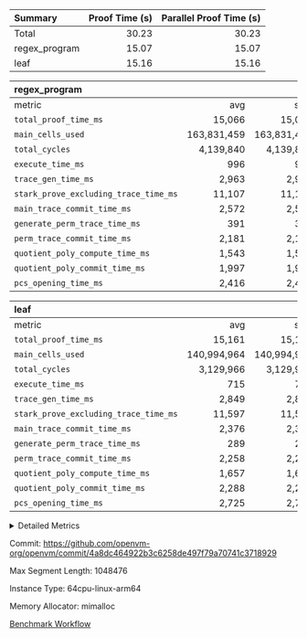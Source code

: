 | Summary | Proof Time (s) | Parallel Proof Time (s) |
|:---|---:|---:|
| Total |  30.23 |  30.23 |
| regex_program |  15.07 |  15.07 |
| leaf |  15.16 |  15.16 |


| regex_program |||||
|:---|---:|---:|---:|---:|
|metric|avg|sum|max|min|
| `total_proof_time_ms ` |  15,066 |  15,066 |  15,066 |  15,066 |
| `main_cells_used     ` |  163,831,459 |  163,831,459 |  163,831,459 |  163,831,459 |
| `total_cycles        ` |  4,139,840 |  4,139,840 |  4,139,840 |  4,139,840 |
| `execute_time_ms     ` |  996 |  996 |  996 |  996 |
| `trace_gen_time_ms   ` |  2,963 |  2,963 |  2,963 |  2,963 |
| `stark_prove_excluding_trace_time_ms` |  11,107 |  11,107 |  11,107 |  11,107 |
| `main_trace_commit_time_ms` |  2,572 |  2,572 |  2,572 |  2,572 |
| `generate_perm_trace_time_ms` |  391 |  391 |  391 |  391 |
| `perm_trace_commit_time_ms` |  2,181 |  2,181 |  2,181 |  2,181 |
| `quotient_poly_compute_time_ms` |  1,543 |  1,543 |  1,543 |  1,543 |
| `quotient_poly_commit_time_ms` |  1,997 |  1,997 |  1,997 |  1,997 |
| `pcs_opening_time_ms ` |  2,416 |  2,416 |  2,416 |  2,416 |

| leaf |||||
|:---|---:|---:|---:|---:|
|metric|avg|sum|max|min|
| `total_proof_time_ms ` |  15,161 |  15,161 |  15,161 |  15,161 |
| `main_cells_used     ` |  140,994,964 |  140,994,964 |  140,994,964 |  140,994,964 |
| `total_cycles        ` |  3,129,966 |  3,129,966 |  3,129,966 |  3,129,966 |
| `execute_time_ms     ` |  715 |  715 |  715 |  715 |
| `trace_gen_time_ms   ` |  2,849 |  2,849 |  2,849 |  2,849 |
| `stark_prove_excluding_trace_time_ms` |  11,597 |  11,597 |  11,597 |  11,597 |
| `main_trace_commit_time_ms` |  2,376 |  2,376 |  2,376 |  2,376 |
| `generate_perm_trace_time_ms` |  289 |  289 |  289 |  289 |
| `perm_trace_commit_time_ms` |  2,258 |  2,258 |  2,258 |  2,258 |
| `quotient_poly_compute_time_ms` |  1,657 |  1,657 |  1,657 |  1,657 |
| `quotient_poly_commit_time_ms` |  2,288 |  2,288 |  2,288 |  2,288 |
| `pcs_opening_time_ms ` |  2,725 |  2,725 |  2,725 |  2,725 |



<details>
<summary>Detailed Metrics</summary>

| group | num_segments | keygen_time_ms | commit_exe_time_ms |
| --- | --- | --- | --- |
| regex_program | 1 | 755 | 48 | 

| group | air_name | quotient_deg | interactions | constraints |
| --- | --- | --- | --- | --- |
| leaf | AccessAdapterAir<2> | 4 | 5 | 11 | 
| leaf | AccessAdapterAir<4> | 4 | 5 | 11 | 
| leaf | AccessAdapterAir<8> | 4 | 5 | 11 | 
| leaf | FriReducedOpeningAir | 4 | 31 | 53 | 
| leaf | NativePoseidon2Air<BabyBearParameters>, 1> | 4 | 176 | 555 | 
| leaf | PhantomAir | 4 | 3 | 4 | 
| leaf | ProgramAir | 1 | 1 | 4 | 
| leaf | VariableRangeCheckerAir | 1 | 1 | 4 | 
| leaf | VmAirWrapper<BranchNativeAdapterAir, BranchEqualCoreAir<1> | 4 | 11 | 20 | 
| leaf | VmAirWrapper<JalNativeAdapterAir, JalCoreAir> | 4 | 7 | 6 | 
| leaf | VmAirWrapper<NativeAdapterAir<2, 0>, PublicValuesCoreAir> | 4 | 11 | 23 | 
| leaf | VmAirWrapper<NativeAdapterAir<2, 1>, FieldArithmeticCoreAir> | 4 | 15 | 23 | 
| leaf | VmAirWrapper<NativeLoadStoreAdapterAir<1>, NativeLoadStoreCoreAir<1> | 4 | 15 | 17 | 
| leaf | VmAirWrapper<NativeLoadStoreAdapterAir<4>, NativeLoadStoreCoreAir<4> | 4 | 15 | 17 | 
| leaf | VmAirWrapper<NativeVectorizedAdapterAir<4>, FieldExtensionCoreAir> | 4 | 15 | 23 | 
| leaf | VmConnectorAir | 4 | 3 | 8 | 
| leaf | VolatileBoundaryAir | 4 | 4 | 16 | 
| regex_program | AccessAdapterAir<16> | 4 | 5 | 11 | 
| regex_program | AccessAdapterAir<2> | 4 | 5 | 11 | 
| regex_program | AccessAdapterAir<32> | 4 | 5 | 11 | 
| regex_program | AccessAdapterAir<4> | 4 | 5 | 11 | 
| regex_program | AccessAdapterAir<64> | 4 | 5 | 11 | 
| regex_program | AccessAdapterAir<8> | 4 | 5 | 11 | 
| regex_program | BitwiseOperationLookupAir<8> | 2 | 2 | 4 | 
| regex_program | KeccakVmAir | 4 | 321 | 4,382 | 
| regex_program | MemoryMerkleAir<8> | 4 | 4 | 38 | 
| regex_program | PersistentBoundaryAir<8> | 4 | 3 | 5 | 
| regex_program | PhantomAir | 4 | 3 | 4 | 
| regex_program | Poseidon2PeripheryAir<BabyBearParameters>, 1> | 2 | 1 | 286 | 
| regex_program | ProgramAir | 1 | 1 | 4 | 
| regex_program | RangeTupleCheckerAir<2> | 1 | 1 | 4 | 
| regex_program | Rv32HintStoreAir | 4 | 19 | 21 | 
| regex_program | VariableRangeCheckerAir | 1 | 1 | 4 | 
| regex_program | VmAirWrapper<Rv32BaseAluAdapterAir, BaseAluCoreAir<4, 8> | 4 | 19 | 30 | 
| regex_program | VmAirWrapper<Rv32BaseAluAdapterAir, LessThanCoreAir<4, 8> | 4 | 17 | 35 | 
| regex_program | VmAirWrapper<Rv32BaseAluAdapterAir, ShiftCoreAir<4, 8> | 4 | 23 | 84 | 
| regex_program | VmAirWrapper<Rv32BranchAdapterAir, BranchEqualCoreAir<4> | 4 | 11 | 17 | 
| regex_program | VmAirWrapper<Rv32BranchAdapterAir, BranchLessThanCoreAir<4, 8> | 4 | 13 | 32 | 
| regex_program | VmAirWrapper<Rv32CondRdWriteAdapterAir, Rv32JalLuiCoreAir> | 4 | 10 | 15 | 
| regex_program | VmAirWrapper<Rv32JalrAdapterAir, Rv32JalrCoreAir> | 4 | 16 | 16 | 
| regex_program | VmAirWrapper<Rv32LoadStoreAdapterAir, LoadSignExtendCoreAir<4, 8> | 4 | 18 | 21 | 
| regex_program | VmAirWrapper<Rv32LoadStoreAdapterAir, LoadStoreCoreAir<4> | 4 | 17 | 27 | 
| regex_program | VmAirWrapper<Rv32MultAdapterAir, DivRemCoreAir<4, 8> | 4 | 25 | 72 | 
| regex_program | VmAirWrapper<Rv32MultAdapterAir, MulHCoreAir<4, 8> | 4 | 24 | 23 | 
| regex_program | VmAirWrapper<Rv32MultAdapterAir, MultiplicationCoreAir<4, 8> | 4 | 19 | 13 | 
| regex_program | VmAirWrapper<Rv32RdWriteAdapterAir, Rv32AuipcCoreAir> | 4 | 11 | 12 | 
| regex_program | VmConnectorAir | 4 | 3 | 8 | 

| group | air_name | idx | rows | prep_cols | perm_cols | main_cols | cells |
| --- | --- | --- | --- | --- | --- | --- | --- |
| leaf | AccessAdapterAir<2> | 0 | 1,048,576 |  | 12 | 11 | 24,117,248 | 
| leaf | AccessAdapterAir<4> | 0 | 524,288 |  | 12 | 13 | 13,107,200 | 
| leaf | AccessAdapterAir<8> | 0 | 512 |  | 12 | 17 | 14,848 | 
| leaf | FriReducedOpeningAir | 0 | 524,288 |  | 36 | 26 | 32,505,856 | 
| leaf | NativePoseidon2Air<BabyBearParameters>, 1> | 0 | 65,536 |  | 216 | 399 | 40,304,640 | 
| leaf | PhantomAir | 0 | 32,768 |  | 8 | 6 | 458,752 | 
| leaf | ProgramAir | 0 | 524,288 |  | 8 | 10 | 9,437,184 | 
| leaf | VariableRangeCheckerAir | 0 | 262,144 | 2 | 8 | 1 | 2,359,296 | 
| leaf | VmAirWrapper<BranchNativeAdapterAir, BranchEqualCoreAir<1> | 0 | 1,048,576 |  | 16 | 23 | 40,894,464 | 
| leaf | VmAirWrapper<JalNativeAdapterAir, JalCoreAir> | 0 | 65,536 |  | 12 | 10 | 1,441,792 | 
| leaf | VmAirWrapper<NativeAdapterAir<2, 0>, PublicValuesCoreAir> | 0 | 64 |  | 16 | 23 | 2,496 | 
| leaf | VmAirWrapper<NativeAdapterAir<2, 1>, FieldArithmeticCoreAir> | 0 | 2,097,152 |  | 20 | 30 | 104,857,600 | 
| leaf | VmAirWrapper<NativeLoadStoreAdapterAir<1>, NativeLoadStoreCoreAir<1> | 0 | 1,048,576 |  | 24 | 25 | 51,380,224 | 
| leaf | VmAirWrapper<NativeLoadStoreAdapterAir<4>, NativeLoadStoreCoreAir<4> | 0 | 65,536 |  | 24 | 34 | 3,801,088 | 
| leaf | VmAirWrapper<NativeVectorizedAdapterAir<4>, FieldExtensionCoreAir> | 0 | 262,144 |  | 20 | 40 | 15,728,640 | 
| leaf | VmConnectorAir | 0 | 2 | 1 | 8 | 4 | 24 | 
| leaf | VolatileBoundaryAir | 0 | 1,048,576 |  | 8 | 11 | 19,922,944 | 

| group | air_name | segment | rows | prep_cols | perm_cols | main_cols | cells |
| --- | --- | --- | --- | --- | --- | --- | --- |
| regex_program | AccessAdapterAir<2> | 0 | 64 |  | 12 | 11 | 1,472 | 
| regex_program | AccessAdapterAir<4> | 0 | 32 |  | 12 | 13 | 800 | 
| regex_program | AccessAdapterAir<8> | 0 | 131,072 |  | 12 | 17 | 3,801,088 | 
| regex_program | BitwiseOperationLookupAir<8> | 0 | 65,536 | 3 | 8 | 2 | 655,360 | 
| regex_program | KeccakVmAir | 0 | 32 |  | 532 | 3,164 | 118,272 | 
| regex_program | MemoryMerkleAir<8> | 0 | 131,072 |  | 12 | 32 | 5,767,168 | 
| regex_program | PersistentBoundaryAir<8> | 0 | 131,072 |  | 8 | 20 | 3,670,016 | 
| regex_program | PhantomAir | 0 | 512 |  | 8 | 6 | 7,168 | 
| regex_program | Poseidon2PeripheryAir<BabyBearParameters>, 1> | 0 | 16,384 |  | 8 | 300 | 5,046,272 | 
| regex_program | ProgramAir | 0 | 131,072 |  | 8 | 10 | 2,359,296 | 
| regex_program | RangeTupleCheckerAir<2> | 0 | 524,288 | 2 | 8 | 1 | 4,718,592 | 
| regex_program | Rv32HintStoreAir | 0 | 16,384 |  | 24 | 32 | 917,504 | 
| regex_program | VariableRangeCheckerAir | 0 | 262,144 | 2 | 8 | 1 | 2,359,296 | 
| regex_program | VmAirWrapper<Rv32BaseAluAdapterAir, BaseAluCoreAir<4, 8> | 0 | 2,097,152 |  | 28 | 36 | 134,217,728 | 
| regex_program | VmAirWrapper<Rv32BaseAluAdapterAir, LessThanCoreAir<4, 8> | 0 | 65,536 |  | 24 | 37 | 3,997,696 | 
| regex_program | VmAirWrapper<Rv32BaseAluAdapterAir, ShiftCoreAir<4, 8> | 0 | 262,144 |  | 28 | 53 | 21,233,664 | 
| regex_program | VmAirWrapper<Rv32BranchAdapterAir, BranchEqualCoreAir<4> | 0 | 524,288 |  | 16 | 26 | 22,020,096 | 
| regex_program | VmAirWrapper<Rv32BranchAdapterAir, BranchLessThanCoreAir<4, 8> | 0 | 262,144 |  | 20 | 32 | 13,631,488 | 
| regex_program | VmAirWrapper<Rv32CondRdWriteAdapterAir, Rv32JalLuiCoreAir> | 0 | 131,072 |  | 16 | 18 | 4,456,448 | 
| regex_program | VmAirWrapper<Rv32JalrAdapterAir, Rv32JalrCoreAir> | 0 | 131,072 |  | 20 | 28 | 6,291,456 | 
| regex_program | VmAirWrapper<Rv32LoadStoreAdapterAir, LoadSignExtendCoreAir<4, 8> | 0 | 1,024 |  | 28 | 35 | 64,512 | 
| regex_program | VmAirWrapper<Rv32LoadStoreAdapterAir, LoadStoreCoreAir<4> | 0 | 2,097,152 |  | 28 | 40 | 142,606,336 | 
| regex_program | VmAirWrapper<Rv32MultAdapterAir, DivRemCoreAir<4, 8> | 0 | 128 |  | 40 | 57 | 12,416 | 
| regex_program | VmAirWrapper<Rv32MultAdapterAir, MulHCoreAir<4, 8> | 0 | 256 |  | 40 | 39 | 20,224 | 
| regex_program | VmAirWrapper<Rv32MultAdapterAir, MultiplicationCoreAir<4, 8> | 0 | 65,536 |  | 28 | 31 | 3,866,624 | 
| regex_program | VmAirWrapper<Rv32RdWriteAdapterAir, Rv32AuipcCoreAir> | 0 | 65,536 |  | 16 | 21 | 2,424,832 | 
| regex_program | VmConnectorAir | 0 | 2 | 1 | 8 | 4 | 24 | 

| group | idx | trace_gen_time_ms | total_proof_time_ms | total_cycles | total_cells | stark_prove_excluding_trace_time_ms | quotient_poly_compute_time_ms | quotient_poly_commit_time_ms | perm_trace_commit_time_ms | pcs_opening_time_ms | main_trace_commit_time_ms | main_cells_used | generate_perm_trace_time_ms | execute_time_ms |
| --- | --- | --- | --- | --- | --- | --- | --- | --- | --- | --- | --- | --- | --- | --- |
| leaf | 0 | 2,849 | 15,161 | 3,129,966 | 360,334,296 | 11,597 | 1,657 | 2,288 | 2,258 | 2,725 | 2,376 | 140,994,964 | 289 | 715 | 

| group | segment | trace_gen_time_ms | total_proof_time_ms | total_cycles | total_cells | stark_prove_excluding_trace_time_ms | quotient_poly_compute_time_ms | quotient_poly_commit_time_ms | perm_trace_commit_time_ms | pcs_opening_time_ms | main_trace_commit_time_ms | main_cells_used | generate_perm_trace_time_ms | execute_time_ms |
| --- | --- | --- | --- | --- | --- | --- | --- | --- | --- | --- | --- | --- | --- | --- |
| regex_program | 0 | 2,963 | 15,066 | 4,139,840 | 384,265,848 | 11,107 | 1,543 | 1,997 | 2,181 | 2,416 | 2,572 | 163,831,459 | 391 | 996 | 

</details>


Commit: https://github.com/openvm-org/openvm/commit/4a8dc464922b3c6258de497f79a70741c3718929

Max Segment Length: 1048476

Instance Type: 64cpu-linux-arm64

Memory Allocator: mimalloc

[Benchmark Workflow](https://github.com/openvm-org/openvm/actions/runs/12973261964)
